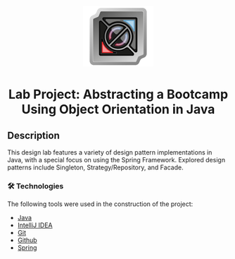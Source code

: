 <h1 align="center">
  <img alt="Lab Project: Abstracting a Bootcamp Using Object Orientation in Java" src="lab-project-dio-6.5.png" />
</h1>

<h1 align="center">Lab Project: Abstracting a Bootcamp Using Object Orientation in Java</h1>

## Description

This design lab features a variety of design pattern implementations in Java, with a special focus on using the Spring Framework. Explored design patterns include Singleton, Strategy/Repository, and Facade.

### 🛠 Technologies

The following tools were used in the construction of the project:

- [Java](https://www.java.com/pt-BR/)
- [IntelliJ IDEA](https://www.jetbrains.com/idea/)
- [Git](https://git-scm.com/)
- [Github](https://github.com/)
- [Spring](https://spring.io/)